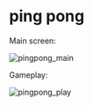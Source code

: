 # ping pong
Main screen:

![pingpong_main](https://user-images.githubusercontent.com/98969403/226130297-56bf69f0-eed2-4986-a87a-781edde045f3.gif)


Gameplay:

![pingpong_play](https://user-images.githubusercontent.com/98969403/226130208-4d2efe21-c09a-4fc6-b0ea-70bb6517a11a.gif)
